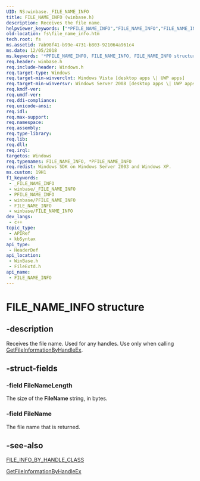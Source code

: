 ```yaml
---
UID: NS:winbase._FILE_NAME_INFO
title: FILE_NAME_INFO (winbase.h)
description: Receives the file name.
helpviewer_keywords: ["*PFILE_NAME_INFO","FILE_NAME_INFO","FILE_NAME_INFO structure [Files]","PFILE_NAME_INFO","PFILE_NAME_INFO structure pointer [Files]","fileextd/FILE_NAME_INFO","fileextd/PFILE_NAME_INFO","fs.file_name_info","winbase/FILE_NAME_INFO","winbase/PFILE_NAME_INFO"]
old-location: fs\file_name_info.htm
tech.root: fs
ms.assetid: 7ab98f41-b99e-4731-b803-921064a961c4
ms.date: 12/05/2018
ms.keywords: '*PFILE_NAME_INFO, FILE_NAME_INFO, FILE_NAME_INFO structure [Files], PFILE_NAME_INFO, PFILE_NAME_INFO structure pointer [Files], fileextd/FILE_NAME_INFO, fileextd/PFILE_NAME_INFO, fs.file_name_info, winbase/FILE_NAME_INFO, winbase/PFILE_NAME_INFO'
req.header: winbase.h
req.include-header: Windows.h
req.target-type: Windows
req.target-min-winverclnt: Windows Vista [desktop apps \| UWP apps]
req.target-min-winversvr: Windows Server 2008 [desktop apps \| UWP apps]
req.kmdf-ver: 
req.umdf-ver: 
req.ddi-compliance: 
req.unicode-ansi: 
req.idl: 
req.max-support: 
req.namespace: 
req.assembly: 
req.type-library: 
req.lib: 
req.dll: 
req.irql: 
targetos: Windows
req.typenames: FILE_NAME_INFO, *PFILE_NAME_INFO
req.redist: Windows SDK on Windows Server 2003 and Windows XP.
ms.custom: 19H1
f1_keywords:
 - _FILE_NAME_INFO
 - winbase/_FILE_NAME_INFO
 - PFILE_NAME_INFO
 - winbase/PFILE_NAME_INFO
 - FILE_NAME_INFO
 - winbase/FILE_NAME_INFO
dev_langs:
 - c++
topic_type:
 - APIRef
 - kbSyntax
api_type:
 - HeaderDef
api_location:
 - WinBase.h
 - FileExtd.h
api_name:
 - FILE_NAME_INFO
---
```


# FILE_NAME_INFO structure


## -description

Receives the file name. Used for any handles. Use only when calling 
   <a href="https://docs.microsoft.com/windows/desktop/api/winbase/nf-winbase-getfileinformationbyhandleex">GetFileInformationByHandleEx</a>.

## -struct-fields

### -field FileNameLength

The size of the <b>FileName</b> string, in bytes.

### -field FileName

The file name that is returned.

## -see-also

<a href="https://docs.microsoft.com/windows/desktop/api/minwinbase/ne-minwinbase-file_info_by_handle_class">FILE_INFO_BY_HANDLE_CLASS</a>



<a href="https://docs.microsoft.com/windows/desktop/api/winbase/nf-winbase-getfileinformationbyhandleex">GetFileInformationByHandleEx</a>

